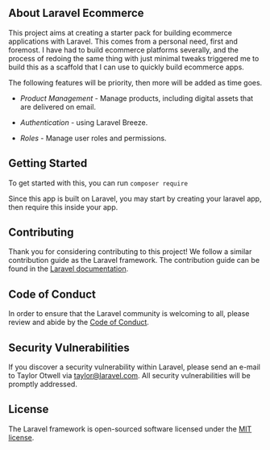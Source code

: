 ## About Laravel Ecommerce

This project aims at creating a starter pack for building ecommerce applications 
with Laravel. This comes from a personal need, first and foremost. I have had to build ecommerce platforms severally, and the process of redoing the same thing with just minimal tweaks triggered me to build this as a scaffold that I can use to quickly build ecommerce apps.

The following features will be priority, then more will be added as time goes.
- *Product Management* - Manage products, including digital assets that are delivered on email.
- *Authentication* - using Laravel Breeze.

- *Roles* - Manage user roles and permissions.

## Getting Started

To get started with this, you can run ```composer require```

Since this app is built on Laravel, you may start by creating your laravel app, then require this inside your app.

## Contributing

Thank you for considering contributing to this project! We follow a similar contribution guide as the Laravel framework. The contribution guide can be found in the [Laravel documentation](https://laravel.com/docs/contributions).

## Code of Conduct

In order to ensure that the Laravel community is welcoming to all, please review and abide by the [Code of Conduct](https://laravel.com/docs/contributions#code-of-conduct).

## Security Vulnerabilities

If you discover a security vulnerability within Laravel, please send an e-mail to Taylor Otwell via [taylor@laravel.com](mailto:taylor@laravel.com). All security vulnerabilities will be promptly addressed.

## License

The Laravel framework is open-sourced software licensed under the [MIT license](https://opensource.org/licenses/MIT).
